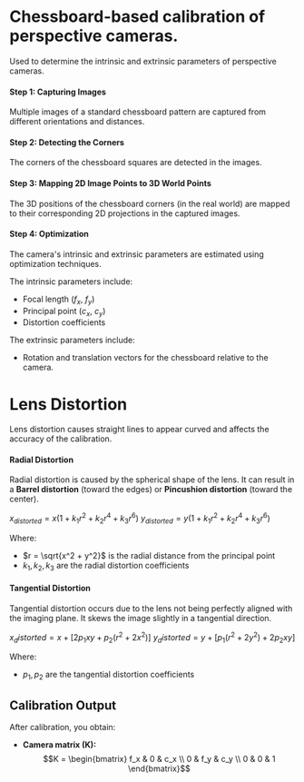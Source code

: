 # Chessboard-based calibration of perspective cameras.
Used to determine the intrinsic and extrinsic parameters of perspective cameras.

#### Step 1: Capturing Images
Multiple images of a standard chessboard pattern are captured from different orientations and distances.

#### Step 2: Detecting the Corners
The corners of the chessboard squares are detected in the images.

#### Step 3: Mapping 2D Image Points to 3D World Points
The 3D positions of the chessboard corners (in the real world) are mapped to their corresponding 2D projections in the captured images.

#### Step 4: Optimization
The camera's intrinsic and extrinsic parameters are estimated using optimization techniques.

The intrinsic parameters include:
- Focal length ($f_x$, $f_y$)
- Principal point ($c_x$, $c_y$)
- Distortion coefficients

The extrinsic parameters include:
- Rotation and translation vectors for the chessboard relative to the camera.

# Lens Distortion
Lens distortion causes straight lines to appear curved and affects the accuracy of the calibration.

#### Radial Distortion
Radial distortion is caused by the spherical shape of the lens. It can result in a **Barrel distortion** (toward the edges) or **Pincushion distortion** (toward the center).

$x_{distorted} = x(1 + k_1r^2 + k_2r^4 + k_3r^6)$
$y_{distorted} = y(1 + k_1r^2 + k_2r^4 + k_3r^6)$

Where:
- $r = \sqrt{x^2 + y^2}$ is the radial distance from the principal point
- $k_1, k_2, k_3$ are the radial distortion coefficients

#### Tangential Distortion
Tangential distortion occurs due to the lens not being perfectly aligned with the imaging plane. It skews the image slightly in a tangential direction.

$x_distorted = x + [2p_1xy + p_2(r^2 + 2x^2)]$
$y_distorted = y + [p_1(r^2 + 2y^2) + 2p_2xy]$

Where:
- $p_1, p_2$ are the tangential distortion coefficients

## Calibration Output
After calibration, you obtain:
- **Camera matrix (K):**
$$K = \begin{bmatrix} f_x & 0 & c_x \\ 0 & f_y & c_y \\ 0 & 0 & 1 \end{bmatrix}$$
